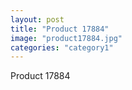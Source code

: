 ```yaml
---
layout: post
title: "Product 17884"
image: "product17884.jpg"
categories: "category1"
---
```

Product 17884
